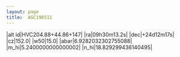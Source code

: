 ```yaml
---
layout: page
title:  AGC198511
--- 
```

|alt id|HVC204.88+44.86+147|
|ra|09h30m13.2s|
|dec|+24d12m17s|
|cz|152.0|
|w50|15.0|
|abar|6.9282032302755088|
|m_hi|5.2400000000000002|
|n_hi|18.829299436140495|
